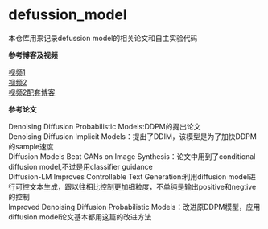 # defussion_model
本仓库用来记录defussion model的相关论文和自主实验代码

**参考博客及视频**

[视频1](https://www.bilibili.com/video/BV1b541197HX?share_source=copy_web)  
[视频2](https://www.bilibili.com/video/BV1cW4y1z7pp?share_source=copy_web)  
[视频2配套博客](https://zaixiang.notion.site/Diffusion-Models-for-Deep-Generative-Learning-24ccc2e2a11e40699723b277a7ebdd64)  

**参考论文**

Denoising Diffusion Probabilistic Models:DDPM的提出论文  
Denoising Diffusion Implicit Models：提出了DDIM，该模型是为了加快DDPM的sample速度  
Diffusion Models Beat GANs on Image Synthesis：论文中用到了conditional diffusion model,不过是用classifier guidance  
Diffusion-LM Improves Controllable Text Generation:利用diffusion model进行可控文本生成，跟以往相比控制更加细粒度，不单纯是输出positive和negtive的控制  
Improved Denoising Diffusion Probabilistic Models：改进原DDPM模型，应用diffusion model论文基本都用这篇的改进方法  


